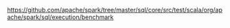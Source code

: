 https://github.com/apache/spark/tree/master/sql/core/src/test/scala/org/apache/spark/sql/execution/benchmark